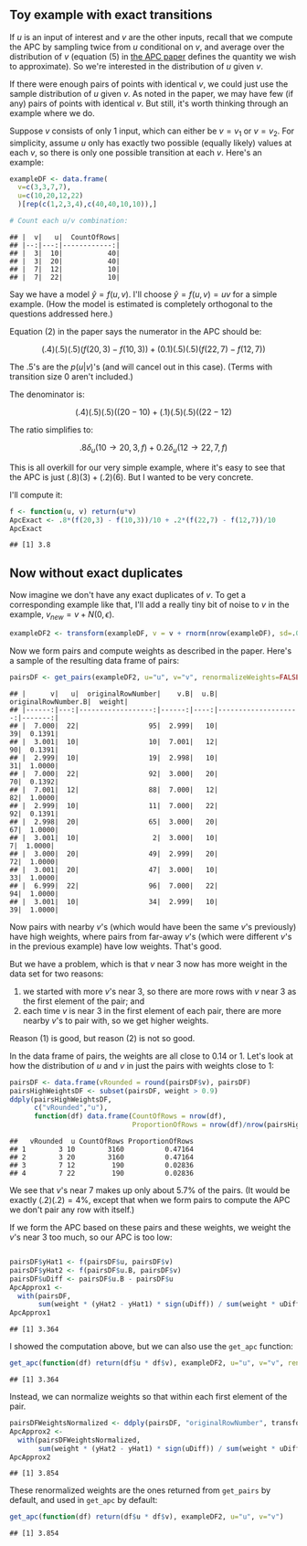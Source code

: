 


## Toy example with exact transitions

If $u$ is an input of interest and $v$ are the other inputs, recall that we compute the APC by sampling twice from $u$ conditional on $v$, and average over the distribution of $v$ (equation (5) in [the APC paper](http://www.stat.columbia.edu/~gelman/research/published/ape17.pdf) defines the quantity we wish to approximate). So we're interested in the distribution of $u$ given $v$. 

If there were enough pairs of points with identical $v$, we could just use the sample distribution of $u$ given $v$. As noted in the paper, we may have few (if any) pairs of points with identical $v$. But still, it's worth thinking through an example where we do.

Suppose $v$ consists of only 1 input, which can either be $v=v_1$ or $v=v_2$. For simplicity, assume $u$ only has exactly two possible (equally likely) values at each $v$, so there is only one possible transition at each $v$. Here's an example:


```r
exampleDF <- data.frame(
  v=c(3,3,7,7),  
  u=c(10,20,12,22) 
  )[rep(c(1,2,3,4),c(40,40,10,10)),]

# Count each u/v combination:
```



```
## |  v|   u|  CountOfRows|
## |--:|---:|------------:|
## |  3|  10|           40|
## |  3|  20|           40|
## |  7|  12|           10|
## |  7|  22|           10|
```


Say we have a model $\hat{y} = f(u,v)$. I'll choose $\hat{y} = f(u,v) = uv$ for a simple example. (How the model is estimated is completely orthogonal to the questions addressed here.)

Equation (2) in the paper says the numerator in the APC should be:

$$(.4)(.5)(.5)(f(20,3) - f(10, 3)) + (0.1)(.5)(.5)(f(22,7) - f(12,7)) $$

The .5's are the $p(u|v)$'s (and will cancel out in this case). (Terms with transition size 0 aren't included.)

The denominator is:

$$(.4)(.5)(.5)((20 - 10) + (.1)(.5)(.5)((22 - 12)$$

The ratio simplifies to:

$$.8 \delta_u(10 \rightarrow 20, 3, f) + 0.2 \delta_u(12 \rightarrow 22, 7, f)$$

This is all overkill for our very simple example, where it's easy to see that the APC is just $(.8)(3) + (.2)(6)$. But I wanted to be very concrete.

I'll compute it:


```r
f <- function(u, v) return(u*v)
ApcExact <- .8*(f(20,3) - f(10,3))/10 + .2*(f(22,7) - f(12,7))/10
ApcExact
```

```
## [1] 3.8
```


## Now without exact duplicates

Now imagine we don't have any exact duplicates of $v$. To get a corresponding example like that, I'll add a really tiny bit of noise to $v$ in the example, $v_{new} = v + N(0,\epsilon)$.


```r
exampleDF2 <- transform(exampleDF, v = v + rnorm(nrow(exampleDF), sd=.001))
```


Now we form pairs and compute weights as described in the paper. Here's a sample of the resulting data frame of pairs:


```r
pairsDF <- get_pairs(exampleDF2, u="u", v="v", renormalizeWeights=FALSE)
```



```
## |      v|   u|  originalRowNumber|    v.B|  u.B|  originalRowNumber.B|  weight|
## |------:|---:|------------------:|------:|----:|--------------------:|-------:|
## |  7.000|  22|                 95|  2.999|   10|                   39|  0.1391|
## |  3.001|  10|                 10|  7.001|   12|                   90|  0.1391|
## |  2.999|  10|                 19|  2.998|   10|                   31|  1.0000|
## |  7.000|  22|                 92|  3.000|   20|                   70|  0.1392|
## |  7.001|  12|                 88|  7.000|   12|                   82|  1.0000|
## |  2.999|  10|                 11|  7.000|   22|                   92|  0.1391|
## |  2.998|  20|                 65|  3.000|   20|                   67|  1.0000|
## |  3.001|  10|                  2|  3.000|   10|                    7|  1.0000|
## |  3.000|  20|                 49|  2.999|   20|                   72|  1.0000|
## |  3.001|  20|                 47|  3.000|   10|                   33|  1.0000|
## |  6.999|  22|                 96|  7.000|   22|                   94|  1.0000|
## |  3.001|  10|                 34|  2.999|   10|                   39|  1.0000|
```


Now pairs with nearby $v$'s (which would have been the same $v$'s previously) have high weights, where pairs from far-away $v$'s (which were different $v$'s in the previous example) have low weights. That's good.

But we have a problem, which is that $v$ near 3 now has more weight in the data set for two reasons:

1. we started with more $v$'s near 3, so there are more rows with $v$ near 3 as the first element of the pair; and
2. each time $v$ is near $3$ in the first element of each pair, there are more nearby $v$'s to pair with, so we get higher weights.

Reason (1) is good, but reason (2) is not so good.

In the data frame of pairs, the weights are all close to 0.14 or 1. Let's look at how the distribution of $u$ and $v$ in just the pairs with weights close to 1:


```r
pairsDF <- data.frame(vRounded = round(pairsDF$v), pairsDF)
pairsHighWeightsDF <- subset(pairsDF, weight > 0.9)
ddply(pairsHighWeightsDF,
      c("vRounded","u"), 
      function(df) data.frame(CountOfRows = nrow(df),
                              ProportionOfRows = nrow(df)/nrow(pairsHighWeightsDF)))
```

```
##   vRounded  u CountOfRows ProportionOfRows
## 1        3 10        3160          0.47164
## 2        3 20        3160          0.47164
## 3        7 12         190          0.02836
## 4        7 22         190          0.02836
```


We see that $v$'s near 7 makes up only about 5.7% of the pairs. (It would be exactly $(.2)(.2) = 4$%, except that when we form pairs to compute the APC we don't pair any row with itself.)

If we form the APC based on these pairs and these weights, we weight the $v$'s near 3 too much, so our APC is too low:


```r

pairsDF$yHat1 <- f(pairsDF$u, pairsDF$v)
pairsDF$yHat2 <- f(pairsDF$u.B, pairsDF$v)
pairsDF$uDiff <- pairsDF$u.B - pairsDF$u
ApcApprox1 <- 
  with(pairsDF,
       sum(weight * (yHat2 - yHat1) * sign(uDiff)) / sum(weight * uDiff * sign(uDiff)))
ApcApprox1
```

```
## [1] 3.364
```


I showed the computation above, but we can also use the ```get_apc``` function:


```r
get_apc(function(df) return(df$u * df$v), exampleDF2, u="u", v="v", renormalizeWeights=FALSE)
```

```
## [1] 3.364
```


Instead, we can normalize weights so that within each first element of the pair. 


```r
pairsDFWeightsNormalized <- ddply(pairsDF, "originalRowNumber", transform, weight = weight/sum(weight))
ApcApprox2 <- 
  with(pairsDFWeightsNormalized,
       sum(weight * (yHat2 - yHat1) * sign(uDiff)) / sum(weight * uDiff * sign(uDiff)))
ApcApprox2
```

```
## [1] 3.854
```


These renormalized weights are the ones returned from ```get_pairs``` by default, and used in ```get_apc``` by default:


```r
get_apc(function(df) return(df$u * df$v), exampleDF2, u="u", v="v")
```

```
## [1] 3.854
```


